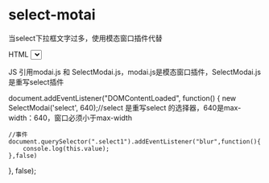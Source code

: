 # select-motai
当select下拉框文字过多，使用模态窗口插件代替

HTML 
<select class="select select1" event="blur" name="acsc">
event：监听派发事件blur click change
name：必写

JS
引用modai.js 和 SelectModai.js，modai.js是模态窗口插件，SelectModai.js是重写select插件

 document.addEventListener("DOMContentLoaded", function() {
    new SelectModai('select', 640);//select 是重写select 的选择器，640是max-width：640，窗口必须小于max-width

    //事件
    document.querySelector(".select1").addEventListener("blur",function(){
        console.log(this.value);
    },false)
}, false);



